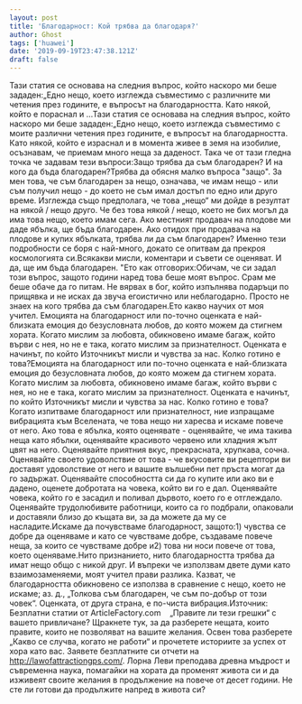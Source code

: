 ```yaml
---
layout: post
title: 'Благодарност: Кой трябва да благодаря?'
author: Ghost
tags: ['huawei']
date: '2019-09-19T23:47:38.121Z'
draft: false
---
```


Тази статия се основава на следния въпрос, който наскоро ми беше зададен:„Едно нещо, което изглежда съвместимо с различните ми четения през годините, е въпросът на благодарността. Като някой, който е пораснал и ...Тази статия се основава на следния въпрос, който наскоро ми беше зададен:„Едно нещо, което изглежда съвместимо с моите различни четения през годините, е въпросът на благодарността. Като някой, който е израснал и в момента живее в земя на изобилие, осъзнавам, че приемам много неща за даденост. Така че от тази гледна точка че задавам тези въпроси:Защо трябва да съм благодарен? И на кого да бъда благодарен?Трябва да обясня малко въпроса "защо". За мен това, че съм благодарен за нещо, означава, че имам нещо - или съм получил нещо - до което не съм имал достъп по едно или друго време. Изглежда също предполага, че това „нещо“ ми дойде в резултат на някой / нещо друго. Че без това някой / нещо, което не бих могъл да има това нещо, което имам сега. Ако местният продавач на плодове ми даде ябълка, ще бъда благодарен. Ако отидох при продавача на плодове и купих ябълката, трябва ли да съм благодарен? Именно тези подробности се боря с най-много, докато се опитвам да прекроя космологията си.Всякакви мисли, коментари и съвети се оценяват. И да, ще им бъда благодарен. "Ето как отговорих:Обичам, че си задал този въпрос, защото години наред това беше моят въпрос. Срам ме беше обаче да го питам. Не вярвах в бог, който изпълнява подаръци по прищявка и не исках да звуча егоистично или неблагодарно. Просто не знаех на кого трябва да съм благодарен.Ето какво научих от моя учител. Емоцията на благодарност или по-точно оценката е най-близката емоция до безусловната любов, до която можем да стигнем хората. Когато мислим за любовта, обикновено имаме багаж, който върви с нея, но не е така, когато мислим за признателност. Оценката е начинът, по който Източникът мисли и чувства за нас. Колко готино е това?Емоцията на благодарност или по-точно оценката е най-близката емоция до безусловната любов, до която можем да стигнем хората. Когато мислим за любовта, обикновено имаме багаж, който върви с нея, но не е така, когато мислим за признателност. Оценката е начинът, по който Източникът мисли и чувства за нас. Колко готино е това?Когато изпитваме благодарност или признателност, ние изпращаме вибрацията към Вселената, че това нещо ни харесва и искаме повече от него. Ако това е ябълка, която оценявате - оценявайте, че има такива неща като ябълки, оценявайте красивото червено или хладния жълт цвят на него. Оценявайте приятния вкус, прекрасната, хрупкава, сочна. Оценявайте своето удоволствие от това - че вкусовите ви рецептори ви доставят удоволствие от него и вашите вълшебни пет пръста могат да го задържат. Оценявайте способността си да го купите или ако ви е дадено, оценете добротата на човека, който ви го е дал. Оценявайте човека, който го е засадил и поливал дървото, което го е отглеждало. Оценявайте трудолюбивите работници, които са го подбрали, опаковали и доставяли близо до къщата ви, за да можете да му се насладите.Искаме да почувстваме благодарност, защото:1) чувства се добре да оценяваме и като се чувстваме добре, създаваме повече неща, за които се чувстваме добре и2) това ни носи повече от това, което оценяваме.Нито признанието, нито благодарността трябва да имат нещо общо с никой друг. И въпреки че използвам двете думи като взаимозаменяеми, моят учител прави разлика. Казват, че благодарността обикновено се използва в сравнение с нещо, което не искаме; аз. д., „Толкова съм благодарен, че съм по-добър от този човек“. Оценката, от друга страна, е по-чиста вибрация.Източник: Безплатни статии от ArticleFactory.com    „Правите ли тези грешки“ с вашето привличане? Щракнете тук, за да разберете нещата, които правите, които не позволяват на вашите желания. Освен това разберете „Какво се случва, когато не работи“ и прочетете историите за успех от хора като вас. Заявете безплатните си отчети на http://lawofattractiongps.com/. Лорна Леви преподава древна мъдрост и съвременна наука, помагайки на хората да променят живота си и да изживеят своите желания в продължение на повече от десет години. Не сте ли готови да продължите напред в живота си?
